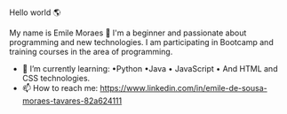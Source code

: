 Hello world 🌎


My name is Emile Moraes 🚀
I'm a beginner and passionate about programming and new technologies. I am participating in Bootcamp and training courses in the area of ​​programming.
- 🌱 I’m currently learning: •Python •Java • JavaScript • And HTML and CSS technologies. 
- 📫 How to reach me: https://www.linkedin.com/in/emile-de-sousa-moraes-tavares-82a624111

<!--
**EmileMoraes/EmileMoraes** is a ✨ _special_ ✨ repository because its `README.md` (this file) appears on your GitHub profile.

Here are some ideas to get you started:
  and   Focused on:   🚀 📫 How to reach me: 
- 🔭 I’m currently working on ...
 ...
- 👯 I’m looking to collaborate on ...
- 🤔 I’m looking for help with ...
- 💬 Ask me about ...

- ⚡ Fun fact: ...
-->
